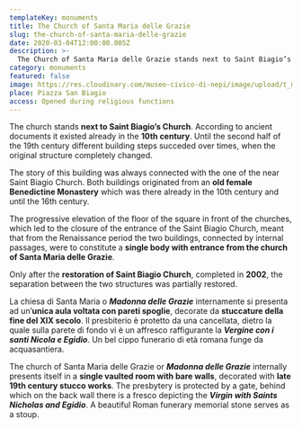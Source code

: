```yaml
---
templateKey: monuments
title: The Church of Santa Maria delle Grazie
slug: the-church-of-santa-maria-delle-grazie
date: 2020-03-04T12:00:00.005Z
description: >-
  The Church of Santa Maria delle Grazie stands next to Saint Biagio’s Church. It was built in the 10th century nearby a female Benedictine monastery.
category: monuments
featured: false
image: https://res.cloudinary.com/museo-civico-di-nepi/image/upload/t_museo/v1587390865/grazie-01_srpevt.jpg
place: Piazza San Biagio
access: Opened during religious functions
---
```

The church stands **next to Saint Biagio’s Church**. According to ancient documents it existed already in the **10th century**. Until the second half of the 19th century different building steps succeded over times, when the original structure completely changed.

The story of this building was always connected with the one of the near Saint Biagio Church. Both buildings originated from an **old female Benedictine Monastery** which was there already in the 10th century and until the 16th century.

The progressive elevation of the floor of the square in front of the churches, which led to the closure of the entrance of the Saint Biagio Church, meant that from the Renaissance period the two buildings, connected by internal passages, were to constitute a **single body with entrance from the church of Santa Maria delle Grazie**.

Only after the **restoration of Saint Biagio Church**, completed in **2002**, the separation between the two structures was partially restored.

La chiesa di Santa Maria o _**Madonna delle Grazie**_ internamente si presenta ad un’**unica aula voltata con pareti spoglie**, decorate da **stuccature della fine del XIX secolo**. Il presbiterio è protetto da una cancellata, dietro la quale sulla parete di fondo vi è un affresco raffigurante la _**Vergine con i santi Nicola e Egidio**_. Un bel cippo funerario di età romana funge da acquasantiera.

The church of Santa Maria delle Grazie or _**Madonna delle Grazie**_ internally presents itself in a **single vaulted room with bare walls**, decorated with **late 19th century stucco works**. The presbytery is protected by a gate, behind which on the back wall there is a fresco depicting the _**Virgin with Saints Nicholas and Egidio**_. A beautiful Roman funerary memorial stone serves as a stoup.